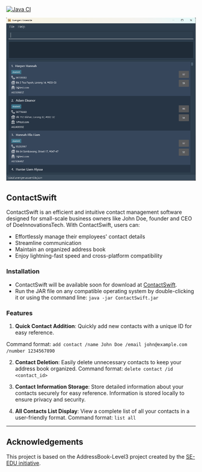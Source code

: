 [![Java CI](https://github.com/AY2324S2-CS2103T-T17-2/tp/actions/workflows/gradle.yml/badge.svg?branch=master)](https://github.com/AY2324S2-CS2103T-T17-2/tp/actions/workflows/gradle.yml)

![Ui](docs/images/Ui.png)

## ContactSwift

ContactSwift is an efficient and intuitive contact management software designed for small-scale business owners like John Doe, founder and CEO of DoeInnovationsTech. With ContactSwift, users can:

- Effortlessly manage their employees' contact details
- Streamline communication
- Maintain an organized address book
- Enjoy lightning-fast speed and cross-platform compatibility

### Installation

- ContactSwift will be available soon for download at [ContactSwift](https://ay2324s2-cs2103t-t17-2.github.io/tp/).
- Run the JAR file on any compatible operating system by double-clicking it or using the command line: `java -jar ContactSwift.jar`

### Features

1. **Quick Contact Addition**: Quickly add new contacts with a unique ID for easy reference.

Command format: `add contact /name John Doe /email john@example.com /number 1234567890`

2. **Contact Deletion**: Easily delete unnecessary contacts to keep your address book organized.
   Command format: `delete contact /id <contact_id>`

3. **Contact Information Storage**: Store detailed information about your contacts securely for easy reference. Information is stored locally to ensure privacy and security.

4. **All Contacts List Display**: View a complete list of all your contacts in a user-friendly format.
   Command format: `list all`

---

## Acknowledgements

This project is based on the AddressBook-Level3 project created by the [SE-EDU initiative](https://se-education.org).

